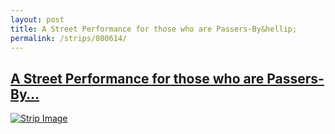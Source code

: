 ```yaml
---
layout: post
title: A Street Performance for those who are Passers-By&hellip;
permalink: /strips/080614/
---
```


## [A Street Performance for those who are Passers-By&hellip;](/strips/080614/)

<a href='../images/ph080614.gif'><img src='../images/ph080614.gif' alt='Strip Image' /></a>


<!-- include copyright-strip.html -->